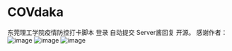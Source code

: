 # COVdaka
东莞理工学院疫情防控打卡脚本
登录
自动提交
Server酱回复
开源。
感谢作者：
![image](https://github.com/mimiranda0111/covidqqqq/blob/main/Image/secret.jpg)
![image](https://github.com/mimiranda0111/covidqqqq/blob/main/Image/hb.jpg)
![image](https://github.com/mimiranda0111/covidqqqq/blob/main/Image/zfb.jpg)
